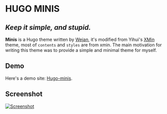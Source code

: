 # HUGO MINIS

## _Keep it simple, and stupid._

**Minis** is a Hugo theme written by [Wejan](https://lujok.com), it's modified from Yihui's [XMin](https://github.com/yihui/hugo-xmin/) theme, most of `contents` and `styles` are from xmin. The main motivation for writing this theme was to provide a simple and minimal theme for myself.

## Demo

Here's a demo site: [Hugo-minis](https://minis.lujok.com).

## Screenshot

[![Screenshot](https://github.com/lujok/hugo-minis/raw/main/images/screenshot.png)](https://minis.lujok.com/)
